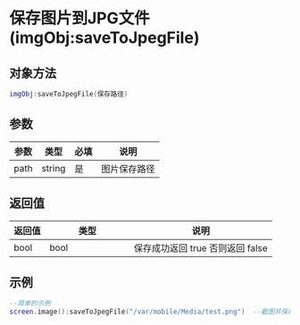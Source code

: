# 保存图片到JPG文件(imgObj:saveToJpegFile)

## 对象方法

```lua
imgObj:saveToJpegFile(保存路径)
```

## 参数

| 参数   | 类型     | 必填 | 说明     |
| ---- | ------ | -- | ------ |
| path | string | 是  | 图片保存路径 |

## 返回值

<table><thead><tr><th>返回值</th><th width="135.33333333333331">类型</th><th>说明</th></tr></thead><tbody><tr><td>bool</td><td>bool</td><td>保存成功返回 true 否则返回 false</td></tr></tbody></table>

## 示例

```lua
--简单的示例
screen.image():saveToJpegFile("/var/mobile/Media/test.png")  --截图并保存到PNG文件

```
